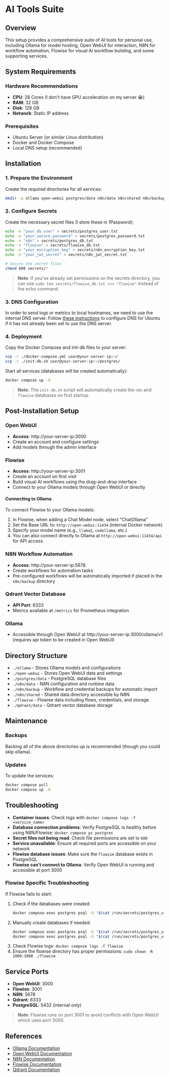 # AI Tools Suite

## Overview
This setup provides a comprehensive suite of AI tools for personal use, including Ollama for model hosting, Open WebUI for interaction, N8N for workflow automation, Flowise for visual AI workflow building, and some supporting services.

## System Requirements

### Hardware Recommendations
- **CPU**: 28 Cores (I don't have GPU acceleration on my server 😭)
- **RAM**: 32 GB
- **Disk**: 128 GB
- **Network**: Static IP address

### Prerequisites
- Ubuntu Server (or similar Linux distribution)
- Docker and Docker Compose
- Local DNS setup (recommended)

## Installation

### 1. Prepare the Environment

Create the required directories for all services:
```bash
mkdir -p ollama open-webui postgres/data n8n/data n8n/shared n8n/backup qdrant/data flowise secrets
```

### 2. Configure Secrets

Create the necessary secret files (I store these in 1Password):
```bash
echo -n "your_db_user" > secrets/postgres_user.txt
echo -n "your_secure_password" > secrets/postgres_password.txt
echo -n "n8n" > secrets/postgres_db.txt
echo -n "flowise" > secrets/flowise_db.txt
echo -n "your_encryption_key" > secrets/n8n_encryption_key.txt
echo -n "your_jwt_secret" > secrets/n8n_jwt_secret.txt

# Secure the secret files
chmod 600 secrets/*
```

> **Note**: If you've already set permissions on the secrets directory, you can use `sudo tee secrets/flowise_db.txt <<< "flowise"` instead of the echo command.

### 3. DNS Configuration

In order to send logs or metrics to local hostnames, we need to use the internal DNS server. Follow [these instructions](docs/dns-config-ubuntu.md) to configure DNS for Ubuntu if it has not already been set to use the DNS server.

### 4. Deployment

Copy the Docker Compose and init-db files to your server:
```bash
scp -r ./docker-compose.yml user@your-server-ip:~/
scp -r ./init-db.sh user@your-server-ip:~/postgres/
```

Start all services (databases will be created automatically):
```bash
docker compose up -d
```

> **Note**: The `init-db.sh` script will automatically create the `n8n` and `flowise` databases on first startup.

## Post-Installation Setup

### Open WebUI
- **Access**: http://your-server-ip:3000
- Create an account and configure settings
- Add models through the admin interface

### Flowise
- **Access**: http://your-server-ip:3001
- Create an account on first visit
- Build visual AI workflows using the drag-and-drop interface
- Connect to your Ollama models through Open WebUI or directly

#### Connecting to Ollama
To connect Flowise to your Ollama models:
1. In Flowise, when adding a Chat Model node, select "ChatOllama"
2. Set the Base URL to: `http://open-webui:11434` (internal Docker network)
3. Specify your model name (e.g., `llama2`, `codellama`, etc.)
4. You can also connect directly to Ollama at `http://open-webui:11434/api` for API access

### N8N Workflow Automation
- **Access**: http://your-server-ip:5678
- Create workflows for automation tasks
- Pre-configured workflows will be automatically imported if placed in the `n8n/backup` directory

### Qdrant Vector Database
- **API Port**: 6333
- Metrics available at `/metrics` for Prometheus integration

### Ollama
- Accessible through Open WebUI at http://your-server-ip:3000/ollama/v1 (requires api token to be created in Open WebUI)

## Directory Structure

- `./ollama` - Stores Ollama models and configurations
- `./open-webui` - Stores Open WebUI data and settings
- `./postgres/data` - PostgreSQL database files
- `./n8n/data` - N8N configuration and runtime data
- `./n8n/backup` - Workflow and credential backups for automatic import
- `./n8n/shared` - Shared data directory accessible by N8N
- `./flowise` - Flowise data including flows, credentials, and storage
- `./qdrant/data` - Qdrant vector database storage

## Maintenance

### Backups
Backing all of the above directories up is recommended (though you could skip ollama).

### Updates
To update the services:
```bash
docker compose pull
docker compose up -d
```

## Troubleshooting

- **Container issues**: Check logs with `docker compose logs -f <service_name>`
- **Database connection problems**: Verify PostgreSQL is healthy before using N8N/Flowise: `docker compose ps postgres`
- **Secret files not being read**: Check file permissions are set to `600`
- **Service unavailable**: Ensure all required ports are accessible on your network
- **Flowise database issues**: Make sure the `flowise` database exists in PostgreSQL
- **Flowise can't connect to Ollama**: Verify Open WebUI is running and accessible at port 3000

### Flowise Specific Troubleshooting

If Flowise fails to start:
1. Check if the databases were created: 
   ```bash
   docker compose exec postgres psql -U "$(cat /run/secrets/postgres_user)" -l
   ```
2. Manually create databases if needed:
   ```bash
   docker compose exec postgres psql -U "$(cat /run/secrets/postgres_user)" -c 'CREATE DATABASE flowise;'
   docker compose exec postgres psql -U "$(cat /run/secrets/postgres_user)" -c 'CREATE DATABASE n8n;'
   ```
3. Check Flowise logs: `docker compose logs -f flowise`
4. Ensure the flowise directory has proper permissions: `sudo chown -R 1000:1000 ./flowise`

## Service Ports

- **Open WebUI**: 3000
- **Flowise**: 3001  
- **N8N**: 5678
- **Qdrant**: 6333
- **PostgreSQL**: 5432 (internal only)

> **Note**: Flowise runs on port 3001 to avoid conflicts with Open WebUI which uses port 3000.

## References
- [Ollama Documentation](https://github.com/ollama/ollama)
- [Open WebUI Documentation](https://github.com/open-webui/open-webui)
- [N8N Documentation](https://docs.n8n.io/)
- [Flowise Documentation](https://docs.flowiseai.com/)
- [Qdrant Documentation](https://qdrant.tech/documentation/)